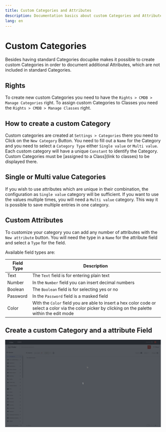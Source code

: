 ```yaml
---
title: Custom Categories and Attributes
description: Documentation basics about custom Categories and Attributes
lang: en
---
```


# Custom Categories

Besides having standard Categories docupike makes it possible to create custom Categories in order to document additional Attributes, which are not included in standard Categories.

## Rights

To create new custom Categories you need to have the `Rights > CMDB > Manage Categories` right.
To assign custom Categories to Classes you need the `Rights > CMDB > Manage Classes` right.

## How to create a custom Category

Custom categories are created at `Settings > Categories` there you need to Click on the `New Category` Button. You need to fill out a `Name` for the Category and you need to select a `Category Type` either `Single value` or `Multi value`.
Each custom category will have a unique `Constant` to identify the Category.
Custom Categories must be [assigned to a Class](link to classes) to be displayed there.

## Single or Multi value Categories

If you wish to use attributes which are unique in their combination, the configuration as `Single value` category will be sufficient.
If you want to use the values multiple times, you will need a `Multi value` category. This way it is possible to save multiple entries in one category.

## Custom Attributes

To customize your category you can add any number of attributes with the `New attribute` button. You will need the type in a `Name` for the attribute field and select a `Type` for the field.

Available field types are:

| Field Type  | Description |
| --- | --- |
| Text | The `Text` field is for entering plain text |
| Number | In the `Number` field you can insert decimal numbers |
| Boolean | The `Boolean` field is for selecting yes or no |
| Password | In the `Password` field is a masked field |
| Color | With the `Color` field you are able to insert a hex color code or select a color via the color picker by clicking on the palette within the edit mode |

## Create a custom Category and a attribute Field

[![Create a custom Category and a attribute Field](../img/screenshots/admin/om-22-create-category-and-attribute.gif)](../img/screenshots/admin/om-22-create-category-and-attribute.gif)
